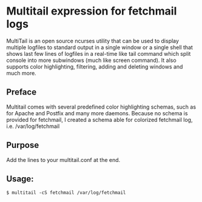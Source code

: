 # Multitail expression for fetchmail logs

MultiTail is an open source ncurses utility that can be used to display multiple logfiles to standard output in a single window or a single shell that shows last few lines of logfiles in a real-time like tail command which split console into more subwindows (much like screen command). It also supports color highlighting, filtering, adding and deleting windows and much more.

## Preface

Multitail comes with several predefined color highlighting schemas, such as for Apache and Postfix and many more daemons. Because no schema is provided for fetchmail, I created a schema able for colorized fetchmail log, i.e. /var/log/fetchmail

## Purpose

Add the lines to your multitail.conf at the end.

## Usage:

`$ multitail -cS fetchmail /var/log/fetchmail`